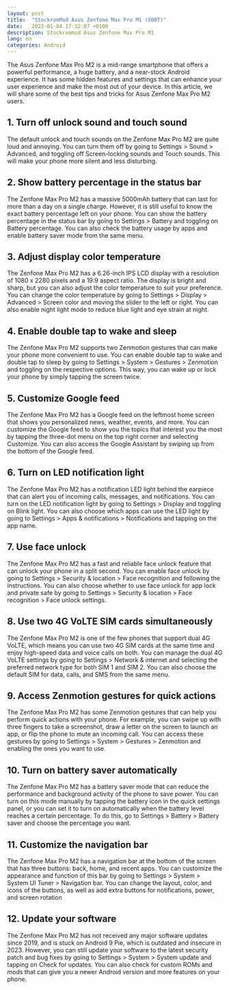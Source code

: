 ```yaml
---
layout: post
title:  "StockromMod Asus Zenfone Max Pro M1 (X00T)"
date:   2022-01-04 17:32:07 +0100
description: Stockrommod Asus Zenfone Max Pro M1
lang: en
categories: Android
---
```




The Asus Zenfone Max Pro M2 is a mid-range smartphone that offers a powerful performance, a huge battery, and a near-stock Android experience. It has some hidden features and settings that can enhance your user experience and make the most out of your device. In this article, we will share some of the best tips and tricks for Asus Zenfone Max Pro M2 users.

## 1. Turn off unlock sound and touch sound

The default unlock and touch sounds on the Zenfone Max Pro M2 are quite loud and annoying. You can turn them off by going to Settings > Sound > Advanced, and toggling off Screen-locking sounds and Touch sounds. This will make your phone more silent and less disturbing.

## 2. Show battery percentage in the status bar

The Zenfone Max Pro M2 has a massive 5000mAh battery that can last for more than a day on a single charge. However, it is still useful to know the exact battery percentage left on your phone. You can show the battery percentage in the status bar by going to Settings > Battery and toggling on Battery percentage. You can also check the battery usage by apps and enable battery saver mode from the same menu.

## 3. Adjust display color temperature

The Zenfone Max Pro M2 has a 6.26-inch IPS LCD display with a resolution of 1080 x 2280 pixels and a 19:9 aspect ratio. The display is bright and sharp, but you can also adjust the color temperature to suit your preference. You can change the color temperature by going to Settings > Display > Advanced > Screen color and moving the slider to the left or right. You can also enable night light mode to reduce blue light and eye strain at night.

## 4. Enable double tap to wake and sleep

The Zenfone Max Pro M2 supports two Zenmotion gestures that can make your phone more convenient to use. You can enable double tap to wake and double tap to sleep by going to Settings > System > Gestures > Zenmotion and toggling on the respective options. This way, you can wake up or lock your phone by simply tapping the screen twice.

## 5. Customize Google feed

The Zenfone Max Pro M2 has a Google feed on the leftmost home screen that shows you personalized news, weather, events, and more. You can customize the Google feed to show you the topics that interest you the most by tapping the three-dot menu on the top right corner and selecting Customize. You can also access the Google Assistant by swiping up from the bottom of the Google feed.

## 6. Turn on LED notification light

The Zenfone Max Pro M2 has a notification LED light behind the earpiece that can alert you of incoming calls, messages, and notifications. You can turn on the LED notification light by going to Settings > Display and toggling on Blink light. You can also choose which apps can use the LED light by going to Settings > Apps & notifications > Notifications and tapping on the app name.

## 7. Use face unlock

The Zenfone Max Pro M2 has a fast and reliable face unlock feature that can unlock your phone in a split second. You can enable face unlock by going to Settings > Security & location > Face recognition and following the instructions. You can also choose whether to use face unlock for app lock and private safe by going to Settings > Security & location > Face recognition > Face unlock settings.

## 8. Use two 4G VoLTE SIM cards simultaneously

The Zenfone Max Pro M2 is one of the few phones that support dual 4G VoLTE, which means you can use two 4G SIM cards at the same time and enjoy high-speed data and voice calls on both. You can manage the dual 4G VoLTE settings by going to Settings > Network & internet and selecting the preferred network type for both SIM 1 and SIM 2. You can also choose the default SIM for data, calls, and SMS from the same menu.

## 9. Access Zenmotion gestures for quick actions

The Zenfone Max Pro M2 has some Zenmotion gestures that can help you perform quick actions with your phone. For example, you can swipe up with three fingers to take a screenshot, draw a letter on the screen to launch an app, or flip the phone to mute an incoming call. You can access these gestures by going to Settings > System > Gestures > Zenmotion and enabling the ones you want to use.

## 10. Turn on battery saver automatically

The Zenfone Max Pro M2 has a battery saver mode that can reduce the performance and background activity of the phone to save power. You can turn on this mode manually by tapping the battery icon in the quick settings panel, or you can set it to turn on automatically when the battery level reaches a certain percentage. To do this, go to Settings > Battery > Battery saver and choose the percentage you want.

## 11. Customize the navigation bar

The Zenfone Max Pro M2 has a navigation bar at the bottom of the screen that has three buttons: back, home, and recent apps. You can customize the appearance and function of this bar by going to Settings > System > System UI Tuner > Navigation bar. You can change the layout, color, and icons of the buttons, as well as add extra buttons for notifications, power, and screen rotation 

## 12. Update your software

The Zenfone Max Pro M2 has not received any major software updates since 2019, and is stuck on Android 9 Pie, which is outdated and insecure in 2023. However, you can still update your software to the latest security patch and bug fixes by going to Settings > System > System update and tapping on Check for updates. You can also check for custom ROMs and mods that can give you a newer Android version and more features on your phone.
